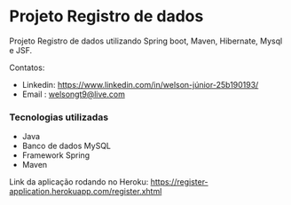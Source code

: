 # Projeto Registro de dados
Projeto Registro de dados utilizando Spring boot, Maven, Hibernate, Mysql e JSF. 

Contatos:
- Linkedin: https://www.linkedin.com/in/welson-júnior-25b190193/
- Email : welsongt9@live.com


### Tecnologias utilizadas
- Java
- Banco de dados MySQL
- Framework Spring
- Maven

Link da aplicação rodando no Heroku: https://register-application.herokuapp.com/register.xhtml
